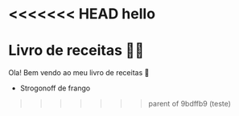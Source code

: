 <<<<<<< HEAD
hello
=======
# Livro de receitas :man_cook:



Ola! Bem vendo ao meu livro de receitas :wave:

- Strogonoff de frango
>>>>>>> parent of 9bdffb9 (teste)
